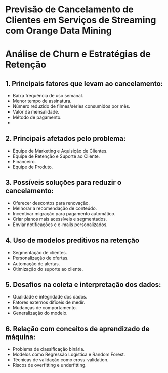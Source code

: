 # Previsão de Cancelamento de Clientes em Serviços de Streaming com Orange Data Mining

# Análise de Churn e Estratégias de Retenção
## 1. Principais fatores que levam ao cancelamento:
- Baixa frequência de uso semanal.
- Menor tempo de assinatura.
- Número reduzido de filmes/séries consumidos por mês.
- Valor da mensalidade.
- Método de pagamento.
- 
## 2. Principais afetados pelo problema:
- Equipe de Marketing e Aquisição de Clientes.
- Equipe de Retenção e Suporte ao Cliente.
- Financeiro.
- Equipe de Produto.
  
## 3. Possíveis soluções para reduzir o cancelamento:
- Oferecer descontos para renovação.
- Melhorar a recomendação de conteúdo.
- Incentivar migração para pagamento automático.
- Criar planos mais acessíveis e segmentados.
- Enviar notificações e e-mails personalizados.
  
## 4. Uso de modelos preditivos na retenção
- Segmentação de clientes.
- Personalização de ofertas.
- Automação de alertas.
- Otimização do suporte ao cliente.
  
## 5. Desafios na coleta e interpretação dos dados:
- Qualidade e integridade dos dados.
- Fatores externos difíceis de medir.
- Mudanças de comportamento.
- Generalização do modelo.
  
## 6. Relação com conceitos de aprendizado de máquina:
- Problema de classificação binária.
- Modelos como Regressão Logística e Random Forest.
- Técnicas de validação como cross-validation.
- Riscos de overfitting e underfitting.
